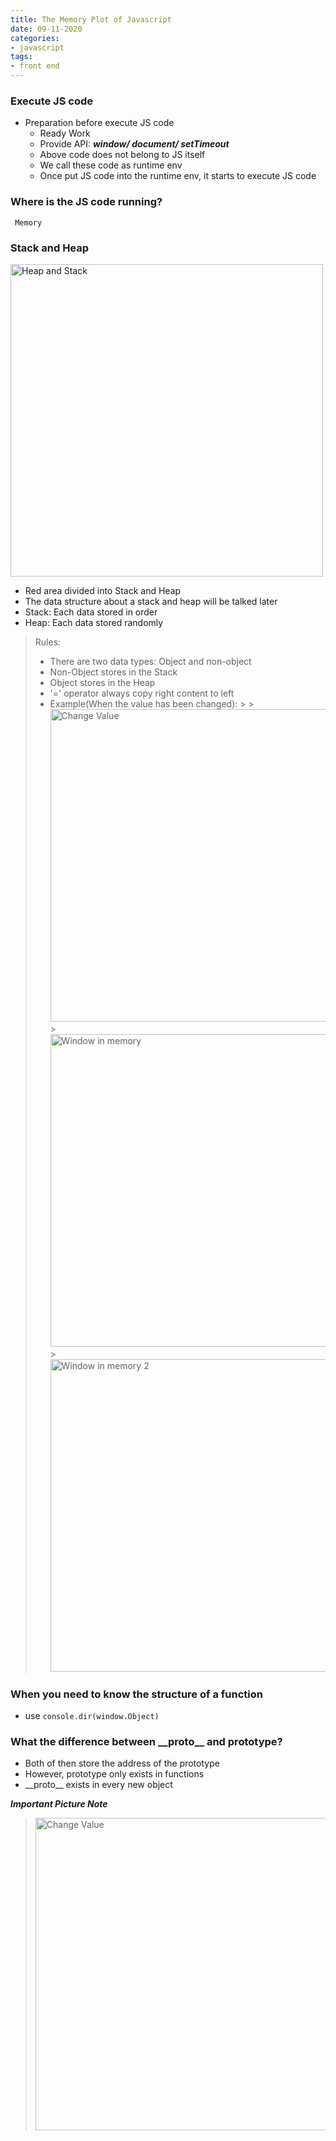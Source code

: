 ```yaml
---
title: The Memory Plot of Javascript
date: 09-11-2020
categories:
- javascript
tags:
- front end
---
```


### Execute JS code
- Preparation before execute JS code
    - Ready Work
    - Provide API: ***window/ document/ setTimeout***
    - Above code does not belong to JS itself
    - We call these code as runtime env
    - Once put JS code into the runtime env, it starts to execute JS code

### Where is the JS code running?
     Memory

### Stack and Heap
<img src="../../../../../assets/images/StackHeap.png" width="500" alt="Heap and Stack">

- Red area divided into Stack and Heap
- The data structure about a stack and heap will be talked later
- Stack: Each data stored in order
- Heap: Each data stored randomly
> Rules:
> - There are two data types: Object and non-object
> - Non-Object stores in the Stack
> - Object stores in the Heap
> - '=' operator always copy right content to left
> - Example(When the value has been changed):
    >
    >    <img src="../../../../../assets/images/Change_Value.png" width="500" alt="Change Value">
    >    <img src="../../../../../assets/images/window_picture1.png" width="500" alt="Window in memory">
    >    <img src="../../../../../assets/images/window_picture2.png" width="500" alt="Window in memory 2">

### When you need to know the structure of a function
- use ```console.dir(window.Object)```

### What the difference between \_\_proto\_\_ and prototype?
- Both of then store the address of the prototype
- However, prototype only exists in functions
- \_\_proto\_\_ exists in every new object

***Important Picture Note***
> <img src="../../../../../assets/images/Prototype_Array_Object.png" width="500" alt="Change Value">
